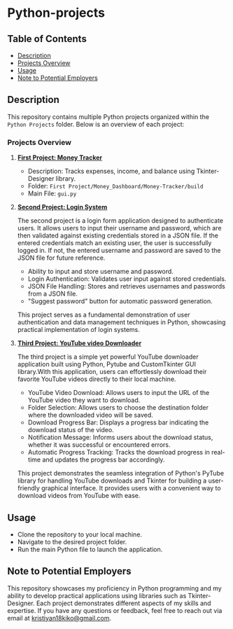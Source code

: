 # Python-projects

 ## Table of Contents
* [Description](#description)
* [Projects Overview](#projects-overview)
* [Usage](#usage)
* [Note to Potential Employers](#note-to-potential-employers)

## Description
This repository contains multiple Python projects organized within the `Python Projects` folder. Below is an overview of each project:

### Projects Overview
1. **[First Project: Money Tracker](./#first-project)**
    - Description: Tracks expenses, income, and balance using Tkinter-Designer library.
    - Folder: `First Project/Money_Dashboard/Money-Tracker/build`
    - Main File: `gui.py`

2. **[Second Project: Login System](./#second-project)**

    The second project is a login form application designed to authenticate users. It allows users to input their username and password, which are then validated against existing credentials stored in a JSON file.    If the entered credentials match an existing user, the user is successfully logged in. If not, the entered username and password are saved to the JSON file for future reference.
    - Ability to input and store username and password.
    - Login Authentication: Validates user input against stored credentials.
    - JSON File Handling: Stores and retrieves usernames and passwords from a JSON file.
    - "Suggest password" button for automatic password generation.

    This project serves as a fundamental demonstration of user authentication and data management techniques in Python, showcasing practical implementation of login systems.

3. **[Third Project: YouTube video Downloader](./#third-project)**

    The third project is a simple yet powerful YouTube downloader application built using Python, Pytube and CustomTkinter GUI library.With this application, users can effortlessly download their favorite YouTube videos directly to their local machine.

    - YouTube Video Download: Allows users to input the URL of the YouTube video they want to download.
    - Folder Selection: Allows users to choose the destination folder where the downloaded video will be saved.
    - Download Progress Bar: Displays a progress bar indicating the download status of the video.
    - Notification Message: Informs users about the download status, whether it was successful or encountered errors.
    - Automatic Progress Tracking: Tracks the download progress in real-time and updates the progress bar accordingly.

    This project demonstrates the seamless integration of Python's PyTube library for handling YouTube downloads and Tkinter for building a user-friendly graphical interface. It provides users with a convenient way to download videos from YouTube with ease.

## Usage
- Clone the repository to your local machine.
- Navigate to the desired project folder.
- Run the main Python file to launch the application.

## Note to Potential Employers
This repository showcases my proficiency in Python programming and my ability to develop practical applications using libraries such as Tkinter-Designer. Each project demonstrates different aspects of my skills and expertise. If you have any questions or feedback, feel free to reach out via email at [kristiyan18kiko@gmail.com](kristiyan18kiko@gmail.com).
